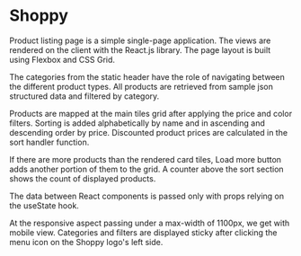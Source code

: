 # Shoppy
Product listing page is a simple single-page application. The views are rendered on the client with the React.js library. The page layout is built using Flexbox and CSS Grid.

The categories from the static header have the role of navigating between the different product types. All products are retrieved from sample json structured data 
and filtered by category. 

Products are mapped at the main tiles grid after applying the price and color filters. Sorting is added alphabetically by name and in ascending and descending order by price. Discounted product prices are calculated in the sort handler function.

If there are more products than the rendered card tiles, Load more button adds another portion of them to the grid. A counter above the sort section shows the count of displayed products.

The data between React components is passed only with props relying on the useState hook.

At the responsive aspect passing under a max-width of 1100px, we get with mobile view. Categories and filters are displayed sticky after clicking the menu icon on the Shoppy logo's left side. 
